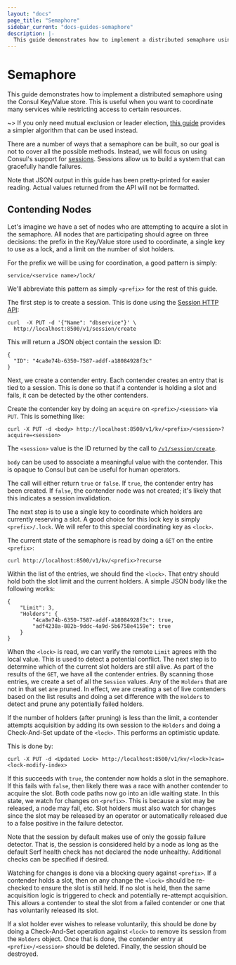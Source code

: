 ```yaml
---
layout: "docs"
page_title: "Semaphore"
sidebar_current: "docs-guides-semaphore"
description: |-
  This guide demonstrates how to implement a distributed semaphore using the Consul Key/Value store.
---
```


# Semaphore

This guide demonstrates how to implement a distributed semaphore using the Consul
Key/Value store. This is useful when you want to coordinate many services while
restricting access to certain resources.

~>  If you only need mutual exclusion or leader election,
[this guide](/docs/guides/leader-election.html)
provides a simpler algorithm that can be used instead.

There are a number of ways that a semaphore can be built, so our goal is not to
cover all the possible methods. Instead, we will focus on using Consul's support for
[sessions](/docs/internals/sessions.html). Sessions allow us to build a system that
can gracefully handle failures.

Note that JSON output in this guide has been pretty-printed for easier
reading.  Actual values returned from the API will not be formatted.

## Contending Nodes

Let's imagine we have a set of nodes who are attempting to acquire a slot in the
semaphore. All nodes that are participating should agree on three decisions: the
prefix in the Key/Value store used to coordinate, a single key to use as a lock,
and a limit on the number of slot holders.

For the prefix we will be using for coordination, a good pattern is simply:

```text
service/<service name>/lock/
```

We'll abbreviate this pattern as simply `<prefix>` for the rest of this guide.

The first step is to create a session. This is done using the
[Session HTTP API](/docs/agent/http/session.html#session_create):

```text
curl  -X PUT -d '{"Name": "dbservice"}' \
  http://localhost:8500/v1/session/create
 ```

This will return a JSON object contain the session ID:

```text
{
  "ID": "4ca8e74b-6350-7587-addf-a18084928f3c"
}
```

Next, we create a contender entry. Each contender creates an entry that is tied
to a session. This is done so that if a contender is holding a slot and fails,
it can be detected by the other contenders.

Create the contender key by doing an `acquire` on `<prefix>/<session>` via `PUT`.
This is something like:

```text
curl -X PUT -d <body> http://localhost:8500/v1/kv/<prefix>/<session>?acquire=<session>
 ```

The `<session>` value is the ID returned by the call to
[`/v1/session/create`](/docs/agent/http/session.html#session_create).

`body` can be used to associate a meaningful value with the contender. This is opaque
to Consul but can be useful for human operators.

The call will either return `true` or `false`. If `true`, the contender entry has been
created. If `false`, the contender node was not created; it's likely that this indicates
a session invalidation.

The next step is to use a single key to coordinate which holders are currently
reserving a slot. A good choice for this lock key is simply `<prefix>/.lock`. We will
refer to this special coordinating key as `<lock>`.

The current state of the semaphore is read by doing a `GET` on the entire `<prefix>`:

```text
curl http://localhost:8500/v1/kv/<prefix>?recurse
 ```

Within the list of the entries, we should find the `<lock>`. That entry should hold
both the slot limit and the current holders. A simple JSON body like the following works:

```text
{
    "Limit": 3,
    "Holders": {
        "4ca8e74b-6350-7587-addf-a18084928f3c": true,
        "adf4238a-882b-9ddc-4a9d-5b6758e4159e": true
    }
}
```

When the `<lock>` is read, we can verify the remote `Limit` agrees with the local value. This
is used to detect a potential conflict. The next step is to determine which of the current
slot holders are still alive. As part of the results of the `GET`, we have all the contender
entries. By scanning those entries, we create a set of all the `Session` values. Any of the
`Holders` that are not in that set are pruned. In effect, we are creating a set of live contenders
based on the list results and doing a set difference with the `Holders` to detect and prune
any potentially failed holders.

If the number of holders (after pruning) is less than the limit, a contender attempts acquisition
by adding its own session to the `Holders` and doing a Check-And-Set update of the `<lock>`. This
performs an optimistic update.

This is done by:

```text
curl -X PUT -d <Updated Lock> http://localhost:8500/v1/kv/<lock>?cas=<lock-modify-index>
 ```

If this succeeds with `true`, the contender now holds a slot in the semaphore. If this fails
with `false`, then likely there was a race with another contender to acquire the slot.
Both code paths now go into an idle waiting state. In this state, we watch for changes
on `<prefix>`. This is because a slot may be released, a node may fail, etc.
Slot holders must also watch for changes since the slot may be released by an operator
or automatically released due to a false positive in the failure detector.

Note that the session by default makes use of only the gossip failure detector. That
is, the session is considered held by a node as long as the default Serf health check
has not declared the node unhealthy. Additional checks can be specified if desired.

Watching for changes is done via a blocking query against `<prefix>`. If a contender
holds a slot, then on any change the `<lock>` should be re-checked to ensure the slot is
still held.  If no slot is held, then the same acquisition logic is triggered to check
and potentially re-attempt acquisition. This allows a contender to steal the slot from
a failed contender or one that has voluntarily released its slot.

If a slot holder ever wishes to release voluntarily, this should be done by doing a
Check-And-Set operation against `<lock>` to remove its session from the `Holders` object.
Once that is done, the contender entry at `<prefix>/<session>` should be deleted. Finally,
the session should be destroyed.
